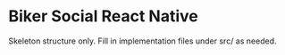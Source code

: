 # Biker Social React Native

Skeleton structure only. Fill in implementation files under src/ as needed.
